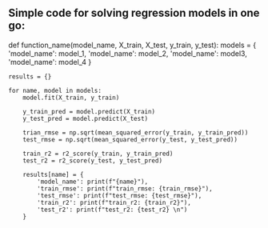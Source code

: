 ## Simple code for solving regression models in one go:
def function_name(model_name, X_train, X_test, y_train, y_test):
    models = {
        'model_name': model_1,
        'model_name': model_2,
        'model_name': model3,
        'model_name': model_4
    }

    results = {}

    for name, model in models:
        model.fit(X_train, y_train)

        y_train_pred = model.predict(X_train)
        y_test_pred = model.predict(X_test)
        
        trian_rmse = np.sqrt(mean_squared_error(y_train, y_train_pred))
        test_rmse = np.sqrt(mean_squared_error(y_test, y_test_pred))

        train_r2 = r2_score(y_train, y_train_pred)
        test_r2 = r2_score(y_test, y_test_pred)

        results[name] = {
            'model_name': print(f"{name}"),
            'train_rmse': print(f"train_rmse: {train_rmse}"),
            'test_rmse': print(f"test_rmse: {test_rmse}"),
            'train_r2': print(f"train_r2: {train_r2}"),
            'test_r2': print(f"test_r2: {test_r2} \n")
        }
